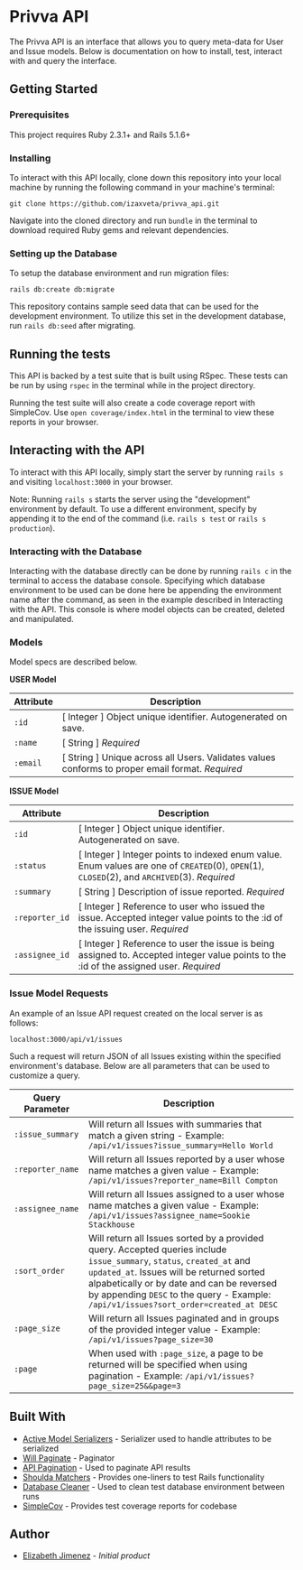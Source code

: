 # Privva API

The Privva API is an interface that allows you to query meta-data for User and Issue models. Below is documentation on how to install, test, interact with and query the interface.

## Getting Started

### Prerequisites

This project requires Ruby 2.3.1+ and Rails 5.1.6+

### Installing
To interact with this API locally, clone down this repository into your local machine by running the following command in your machine's terminal:
```
git clone https://github.com/izaxveta/privva_api.git
```

Navigate into the cloned directory and run `bundle` in the terminal to download required Ruby gems and relevant dependencies.

### Setting up the Database

To setup the database environment and run migration files:

```
rails db:create db:migrate
```

This repository contains sample seed data that can be used for the development environment. To utilize this set in the development database, run `rails db:seed` after migrating.

## Running the tests

This API is backed by a test suite that is built using RSpec. These tests can be run by using `rspec` in the terminal while in the project directory.

Running the test suite will also create a code coverage report with SimpleCov. Use `open coverage/index.html` in the terminal to view these reports in your browser.

## Interacting with the API

To interact with this API locally, simply start the server by running `rails s` and visiting `localhost:3000` in your browser.

Note: Running `rails s` starts the server using the "development" environment by default. To use a different environment, specify by appending it to the end of the command (i.e. `rails s test` or `rails s production`).

### Interacting with the Database

Interacting with the database directly can be done by running `rails c` in the terminal to access the database console. Specifying which database environment to be used can be done here be appending the environment name after the command, as seen in the example described in Interacting with the API. This console is where model objects can be created, deleted and manipulated.

### Models

Model specs are described below.

**USER Model**

| Attribute | Description |
| --- | --- |
| `:id` | [ Integer ] Object unique identifier. Autogenerated on save. |
| `:name` | [ String ] *Required* |
| `:email` | [ String ] Unique across all Users. Validates values conforms to proper email format. *Required*  |

**ISSUE Model**

| Attribute | Description |
| --- | --- |
| `:id` | [ Integer ] Object unique identifier. Autogenerated on save. |
| `:status` | [ Integer ] Integer points to indexed enum value. Enum values are one of `CREATED`(0), `OPEN`(1), `CLOSED`(2), and `ARCHIVED`(3). *Required*  |
| `:summary` | [ String ] Description of issue reported. *Required* |
| `:reporter_id` | [ Integer ] Reference to user who issued the issue. Accepted integer value points to the :id of the issuing user. *Required* |
| `:assignee_id` | [ Integer ] Reference to user the issue is being assigned to. Accepted integer value points to the :id of the assigned user. *Required* |

### Issue Model Requests

An example of an Issue API request created on the local server is as follows:

```
localhost:3000/api/v1/issues
```

Such a request will return JSON of all Issues existing within the specified environment's database. Below are all parameters that can be used to customize a query.

| Query Parameter | Description |
| --- | --- |
| `:issue_summary` | Will return all Issues with summaries that match a given string - Example: `/api/v1/issues?issue_summary=Hello World` |
| `:reporter_name` | Will return all Issues reported by a user whose name matches a given value - Example: `/api/v1/issues?reporter_name=Bill Compton` |
| `:assignee_name` | Will return all Issues assigned to a user whose name matches a given value - Example: `/api/v1/issues?assignee_name=Sookie Stackhouse` |
| `:sort_order` | Will return all Issues sorted by a provided query. Accepted queries include `issue_summary`, `status`,  `created_at` and `updated_at`. Issues will be returned sorted alpabetically or by date and can be reversed by appending `DESC` to the query - Example: `/api/v1/issues?sort_order=created_at DESC` |
| `:page_size` | Will return all Issues paginated and in groups of the provided integer value - Example: `/api/v1/issues?page_size=30` |
| `:page` | When used with `:page_size`, a page to be returned will be specified when using pagination - Example: `/api/v1/issues?page_size=25&&page=3`|


## Built With

* [Active Model Serializers](https://github.com/rails-api/active_model_serializers) - Serializer used to handle attributes to be serialized
* [Will Paginate](https://github.com/mislav/will_paginate) - Paginator
* [API Pagination](https://github.com/davidcelis/api-pagination) - Used to paginate API results
* [Shoulda Matchers](https://github.com/thoughtbot/shoulda-matchers) - Provides one-liners to test Rails functionality
* [Database Cleaner](https://github.com/DatabaseCleaner/database_cleaner) - Used to clean test database environment between runs
* [SimpleCov](https://github.com/colszowka/simplecov) - Provides test coverage reports for codebase

## Author

* [Elizabeth Jimenez](https://github.com/izaxveta/) - *Initial product*